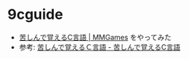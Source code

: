 # 9cguide

- [苦しんで覚えるC言語 | MMGames](https://amzn.to/2Pl1rsB) をやってみた
- 参考: [苦しんで覚えるＣ言語 - 苦しんで覚えるC言語](https://9cguide.appspot.com/)
